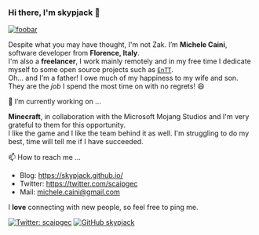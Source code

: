 ### Hi there, I'm skypjack 👋

[![foobar](https://user-images.githubusercontent.com/1812216/101640887-5e9ba800-3a31-11eb-8b2f-861f2920301e.gif)](https://www.jason.af)

Despite what you may have thought, I'm not Zak. I’m **Michele Caini**, software developer from **Florence, Italy**.<br/>
I'm also a **freelancer**, I work mainly remotely and in my free time I dedicate myself to some open source projects such as [`EnTT`](https://github.com/skypjack/entt).<br/>
Oh... and I'm a father! I owe much of my happiness to my wife and son. They are the _job_ I spend the most time on with no regrets! :smile:

🔭 I’m currently working on ...

**Minecraft**, in collaboration with the Microsoft Mojang Studios and I'm very grateful to them for this opportunity.<br/>
I like the game and I like the team behind it as well. I'm struggling to do my best, time will tell me if I have succeeded.

📫 How to reach me ...

* Blog: https://skypjack.github.io/
* Twitter: https://twitter.com/scaipgec
* Mail: michele.caini@gmail.com
  
I **love** connecting with new people, so feel free to ping me.

[![Twitter: scaipgec](https://img.shields.io/twitter/follow/scaipgec?style=social)](https://twitter.com/scaipgec)
[![GitHub skypjack](https://img.shields.io/github/followers/skypjack?label=follow&style=social)](https://github.com/skypjack)
